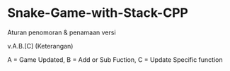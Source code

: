 # Snake-Game-with-Stack-CPP

Aturan penomoran & penamaan versi

v.A.B.[C] (Keterangan)

A = Game Updated,
B = Add or Sub Fuction,
C = Update Specific function
